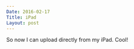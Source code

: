 ```yaml
---
Date: 2016-02-17
Title: iPad
Layout: post
---
```

So now I can upload directly from my iPad. Cool! 
